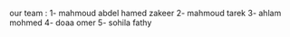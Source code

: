 our team :
1- mahmoud abdel hamed zakeer
2- mahmoud tarek
3- ahlam mohmed 
4- doaa omer
5- sohila fathy
